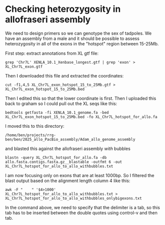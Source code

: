 # Checking heterozygosity in allofraseri assembly

We need to design primers so we can genotype the sex of tadpoles. We have an assembly from a male and it should be possible to assess heterozygosity in all of the exons in the "hotspot" region between 15-25Mb.

First step: extract annotations from XL gtf file:
```
grep 'Chr7L' XENLA_10.1_Xenbase_longest.gtf | grep 'exon' > XL_Chr7L_exon.gtf
```

Then I downloaded this file and extracted the coordinates:
```
cut -f1,4,5 XL_Chr7L_exon_hotspot_15_to_25Mb.gtf > XL_Chr7L_exon_hotspot_15_to_25Mb.bed
```
Then I edited this so that the lower coordinate is first. Then I uploaded this back to graham so I could pull out the XL seqs like this:
```
bedtools getfasta -fi XENLA_10.1_genome.fa -bed XL_Chr7L_exon_hotspot_15_to_25Mb.bed -fo XL_Chr7L_hotspot_for_allo.fa
```
I moved this to this directory:
```
/home/ben/projects/rrg-ben/ben/2025_allo_PacBio_assembly/Adam_allo_genome_assembly
```
and blasted this against the allofraseri assembly *with* bubbles
```
blastn -query XL_Chr7L_hotspot_for_allo.fa -db allo.fasta.contigs.fasta.gz__blastable -outfmt 6 -out XL_Chr7L_hotspot_for_allo_to_allo_withbubbles.txt
```
I am now focusing only on exons that are at least 1000bp. So I filtered the blast output based on the alignment length column 4 like this:
```
awk -F "    " '$4>1000' XL_Chr7L_hotspot_for_allo_to_allo_withbubbles.txt > XL_Chr7L_hotspot_for_allo_to_allo_withbubbles_onlybigexons.txt
```
In the command above, we need to specify that the delimiter is a tab, so this tab has to be inserted between the double quotes using control-v and then tab.
